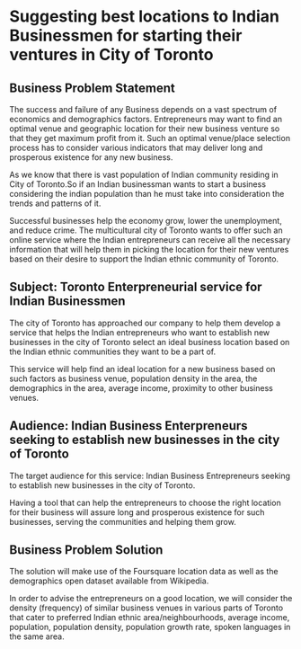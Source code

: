 # Suggesting best locations to Indian Businessmen for starting their ventures in City of Toronto

## Business Problem Statement
The success and failure of any  Business  depends on a vast spectrum of economics and demographics factors. Entrepreneurs may want to find an optimal venue and geographic location for their new business venture so that they get maximum profit from it. Such an optimal venue/place selection process has to consider various indicators that may deliver long and prosperous existence for any new business.

As we know that there is vast population of Indian community residing in City of Toronto.So if an Indian businessman wants to start a business considering the indian population than he must take into consideration the trends and patterns of it.

Successful businesses help the economy grow, lower the unemployment, and reduce crime. The multicultural city of Toronto wants to offer such an online service where the Indian entrepreneurs can receive all the necessary information that will help them in picking the location for their new ventures based on their desire to support the Indian ethnic community of Toronto.

## Subject: Toronto Enterpreneurial service for Indian Businessmen

The city of Toronto has approached our company to help them develop a service that helps the Indian entrepreneurs who want to establish new businesses in the city of Toronto select an ideal business location based on the Indian ethnic communities they want to be a part of.

This service will help find an ideal location for a new business based on such factors as business venue, population density in the area, the demographics in the area, average income, proximity to other business venues.

## Audience: Indian Business Enterpreneurs seeking to establish new businesses in the city of Toronto

The target audience for this service: Indian Business Entrepreneurs seeking to establish new businesses in the city of Toronto.

Having a tool that can help the entrepreneurs to choose the right location for their business will assure long and prosperous existence for such businesses, serving the communities and helping them grow.

## Business Problem Solution

The solution will make use of the Foursquare location data as well as the demographics open dataset available from Wikipedia.

In order to advise the entrepreneurs on a good location, we will consider the density (frequency) of similar business venues in various parts of Toronto that cater to preferred Indian ethnic area/neighbourhoods, average income, population, population density, population growth rate, spoken languages in the same area.

